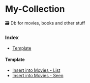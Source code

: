 # My-Collection
🗃 Db for movies, books and other stuff

### Index
* [Template](#template)

#### Template
* [Insert into Movies - List](https://github.com/MarioCatuogno/My-Collection/tree/master/templates/db_insert_list.sql)
* [Insert into Movies - Seen](https://github.com/MarioCatuogno/My-Collection/tree/master/templates/db_insert_seen.sql)
